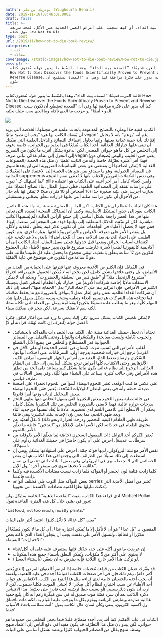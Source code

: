 ```yaml
---
author: يوغرطة بن علي (Youghourta Benali)
date: 2019-11-18T08:46:08.000Z
draft: false
title: >-
  المعدة بيت الداء، أو كيف تتجنب أغلب أمراض العصر الحديث عبر الأكل، لمحة سريعة
  حول كتاب How Not to Die
type: post
url: /2019/11/how-not-to-die-book-review/
categories:
  - كُتب
  - مقالات
coverImage: /static/images/how-not-to-die-book-review/How-not-to-die.jpg
excerpt: >-
  قالت العرب قديمًا: “المعدة بيت الداء"، وهذا بالضّبط ما يدور حوله مُحتوى كتاب
  How Not to Die: Discover the Foods Scientifically Proven to Prevent and
  Reverse Disease. كما أنه يدور على فكرة مرافقة لها وهي أن "المعدة تستطيع أن
  تكون
---
```

قالت العرب قديمًا: “المعدة بيت الداء"، وهذا بالضّبط ما يدور حوله مُحتوى كتاب How Not to Die: Discover the Foods Scientifically Proven to Prevent and Reverse Disease. كما أنه يدور على فكرة مرافقة لها وهي أن "المعدة تستطيع أن تكون سبب الدواء أيضًا" لو عرفت ما الذي تأكله وما الذي يجب عليك تجنّبه.

![](/static/images/how-not-to-die-book-review/How-not-to-die.jpg)

الكتاب مُفيد جدًا ومليء بالنصائح المدعومة بأبحاث علمية في مجملها. الخلاصة التي يريد أن يُقنعك الكاتب بها هي: “يجب أن تصبح نباتيًا vegan" رغم أنه "يزعم" بأنه لا يحاول إقناعك بأية حمية غذائية بعينها، وإنما يحاول إعطاءك النصائح والدلائل العلمية التي يمكنك أن تبني عليها خياراتك الغذائية. أجد الكتاب مُبالِغًا في العديد من الجوانب، خاصة دعوته إلى التخلص من كل ما هو حيواني المصدر، لكن الدعوة بشكل أقرب ما يكون من التصريح إلى التحول إلى نظام غذائي نباتي صرف vegan (يعني حتى الحليب والبيض يُصبحان من الممنوعات) فهذا أمر أعتبره تطرّفا، خاصة وأنه من الثابت علميًا أن مثل هذه الحمية الغذائية لا يُمكن لصاحبها أن يستغني عن بعض الفيتامينات الضرورية التي لن يجدها سوى في المصادر الحيوانية، وهو ما سيدفع بمن يتبع هذه الحمية إلى الاعتماد على المكملات الغذائية supplements وهي نفس المكملات التي بيّن الكتاب بأنها لا تُعطي نفس النتيجة لما تُستهلك كـ "حبوب" pills وليس كغذاء كامل. أمر آخر أعيبه على الكتاب هو اعتماده على دراسات تفتقد إلى المصداقية العلمية، فعلى سبيل المثال، بناء نصائح اعتمادًا على تجارب أجريت على عيّنة صغيرة جدًا (10 أشخاص أو 10 فئران مثلا) لا يُمكن لها بأي حال من الأحوال أن تكون دراسة صلبة أبني عليها قرارات تتعلّق بصحّتي وبمستقبلي.

هذا كان الجانب المُظلم لي في الكتاب، لكن الجانب المضيء منه قد ينسيك هذه النقائص. الكاتب يعود إلى جذور المشكل الأساسية، وكيف أن المشاكل الصحية العديدة التي نعاني منها في هذا العصر راجعة بشكل أساسي إلى جشع الرأس المالية (لم يُسميها الكاتب مباشرة، لكن لو تتبّعت الدلائل المنطقية إلى نهايتها فهذه هي النتيجة التي ستصل إليها). فمن جهة لا يحصل الأطباء في الجامعات على أي تكوين يُذكر فيما يتعلّق بالتغذية والأكل، بل يقتصر الأمر على معرفة الأعراض والأمراض ومُعالجتها. بعبارة أخرى، يتم تكوين الطبيب على إخماد الحريق بعد اندلاعه وبعد أن يُلحق أضرارًا بالغة، ولا يتم تكونيه على اكتشاف أسباب الحرائق ومنعها قبل حدوثها. فعلى سبيل المثال، أشار الكاتب إلى أن أكاديمية كاليفورنيا لطب الأسرة عارضت مشروع قانون يجبر جميع الأطباء على الخضوع لتكوين من 12 ساعة يتعلّق بالتغذية، ليبقى مجموع ما يحصل عليه كل طبيب/طالب طب هو 0 ساعة من التكوين في موضوع في غاية الأهمّيّة.

في المُقابل فإن الكثير من الأغذية معروف عنها قدرتها على الحماية من العديد من الأمراض، بل وحتى علاجها بشكل كامل، لكن بحكم أنه لا يُمكن الحصول على براءة اختراع "مشروع الزنجبيل مثلا" أو "طبق كبير من السلطة والخضروات" وبحكم أنه لا يمكن الاستفادة ماديًا (خاصة شركات الأدوية) من إخبارك بأن الطعام الصحّي كفيل بتجنيبك الكثير من الأمراض، فإن التركيز يتم على "إخماد النار" بدل "الحماية منها". أضف إلى ذلك أن شركات الغذاء العالمية تعمل وفق إطار عمل لا يتوافق بالضرورة مع ما يحفظ صحّتك، فما تحتاجه هذه الشركات هو تصنيع الغذاء وتعليبه وشحنه وبيعه بشكل يسهل عليها هذه المهام كلّها، وهو ما يتطلب عادة تصنيعًا وتكريرًا ومُعالجة يجعل من الغذاء الذي تأكله سمًا، لكنه سم لا يقتلك بسرعة، لكن ينخر في صحّتك ببطء.

لا يُمكن تلخيص الكتاب بشكل سريع، لكن إليك بعض ما ورد فيه من أفكار لتكوّن فكرة أفضل حوله (لتعرف إن كانت تُهمّك قراءته أو لا):

-   تحتاج أن تجعل حميتك الغذائية مبنية على الكثير من الخضروات والفواكه والحشائش والحبوب (كاملة وليست معالجة) والمكسّرات والتوابل وتجنب/التقليل من المصادر الحيوانية قدر المستطاع والتخلص من جميع الأكل المُصنّع.
-   أغلب الأمراض التي تُسبب موت الإنسان في العصر الحديث (أو على الأقل في الغرب) ترجع إلى خيارات شخصية بدرجة أولى. السرطانات على اختلاف أنواعها، السّكري وارتفاع ضغط الدمّ، العديد من أمراض الجهاز الهضمي، أمراض الكبد، الألزهايمر وحتى الاكتئاب، كلّها أمراض ترجع بشكل أساسي إلى خلل في النظام الغذائي، الرجوع إلى نظام غذائي يكون نباتيا بشكل كبير يساعد على الحد من تطوّر هذه الأمراض وفي حالات كثيرة، يساعد على الشفاء منها كلّيّة، وفي بعض الحالات في ظرف قياسي.
-   على عكس ما كنت أتوقّعه، تُعتبر اللحوم البيضاء أسوأ من اللحوم الحمراء على أصعدة عديدة، خاصّة وأنه في بعض البلدان كالولايات المُتّحدة، يُعتبر حقن اللحوم البيضاء ببعض المحاليل لزيادة وزنها أمرا قانونيًا.
-   في حالة إصابة بعض اللحوم ببعض البكتيريا التي يسهل التخلص منها بطهي اللحم بدرجات حرارة عالية، فهذا لا يعني بالضرورة التخلص من تلك البكتيريا بشكل كامل، بحكم أن الأسطح التي تلامس اللحم لدى تحضيره، عادة ما يُعاد لمسها من جديد أثناء وبعد طهي اللحم، مما يعني بإن الإصابة بتلك البكتيريا يبقى قائمًا.
-   طريقة طهي الطعام (كيفية التحضير ودرجة الحرارة ونحو ذلك) لا تقلّ أهميّة عن محتوى الطعام في حد ذاته. لكن الأسوأ على الإطلاق هو "التدخين" خاصّة ما تعلّق الأمر باللحوم.
-   يُعتبر الكركم أحد التوابل ذات المفعول السحري (خاصّة لما يتعلّق الأمر بالوقاية من سرطانات عديدة). احرص على أن يكون حاضرًا في حميتك الغذائية وداوم على استهلاكه.
-   نفس الأمر مع نبتة البروكولي. لديها فوائد جمّة، احرص على استهلاكها بشكل يومي إن استطعت إلى ذلك سبيلًا. من الطرائف التي وجدتها في هذا الكتاب هو أن بعض الخصائص التي لا نجدها سوى في البروكولي وفي بعض النباتات التي تنتمي إلى نفس عائلته، لا نجدها سوى في مصدر آخر: “بول الإبل".
-   كلما زادت قتامة لون الخضر أو الفواكه كلما زادت نسبت مضادات الأكسدة فيه وكلما زادت فائدتها.
-   بعض الفواكه مثل التوت على مُختلف أنواعه berries تُعتبر من أفضل الأغذية التي يُمكنك تناولها نظرًا لكمية مضادات الأكسدة التي تحويها.

لدى قراءة هذا الكتاب، بقيت "القاعدة الذهبية" الخاصة بمايكل بولن Michael Pollan تدور في ذهني خلال كل هذه الفترة. القاعدة تقول:

"Eat food, not too much, mostly plants."

يعني "كل غذاءً، لا تأكل كثيرًا، اعتمد أكثر على النبات"

المقصود بـ "كل غذاءً" هو أن لا تأكل إلا ما يُمكن اعتباره غذاءً، أي كل ما لا يكون مُصنّعًا أو مكرّرا أو مُعالجا، ولتسهل الأمر على نفسك يجب أن يتجاوز الغذاء الذي تأكله بعض "الاختبارات" البسيطة:

-   إن عرضت ما تنوي أكله على جدة جدّتك فإنها ستتعرف عليه على أنه أكل/غداء
-   لا يحتوي على أكثر من 5 مكوّنات، ويُمكن النطق بأسماء جميع هذه المكونات
-   لو تركت هذا الأمر خارج الثلاجة فإنه يفترض به أن يتعفّن (باستثناء العسل).

قد ينفّرك عنوان الكتاب من قراءة مُحتواه، خاصة إذا لم تقرأ العنوان الفرعي (الذي يُعتبر أكثر دقّة)، رغم ذلك فإن في آخر صفحات الكتاب اقتباسًا أجده في غاية الأهمية، وأعتقد أنه يجب أخذه بالحسبان خاصة لدى قراءة مثل هذا النوع من الكتب. الاقتباس هو جواب أحد الأطباء عن سبب اختياره لنظام أكل صحّي: لا أخشى الموت، فكلنا سنموت، لكن لا أريد أن يكون ذلك بسببي (أو بسبب خطأ ارتكبته كنت قادرا على تجنّبه). هذا الاقتباس ذكره الكاتب بعد أن سرد قصّة موت صديق له في سن مُبكّرة رغم أنه كان يتّبع حمية غذائية صارمة ويمارس الرياضة ويقوم بكل ما يتوجب عليه القيام به، لكنه مات باختناق أول أكسيد الكربون. يعني وكأن لسان حال الكاتب يقول "أنت مطالب باتخاذ الأسباب فقط".

الكتاب في غاية الأهمّية. كما أشرت، أجده متطرّفا قليلا فيما يخص التخلص من جميع ما هو حيواني، لكن يبدو بأن مثل هذا التطرّف قد يكون مفيدا في دفع الناس إلى اعتماد منهج وسط، منهج يقلل من المصادر الحيوانية كثيرًا ويعتمد بشكل أساسي على النبات.
